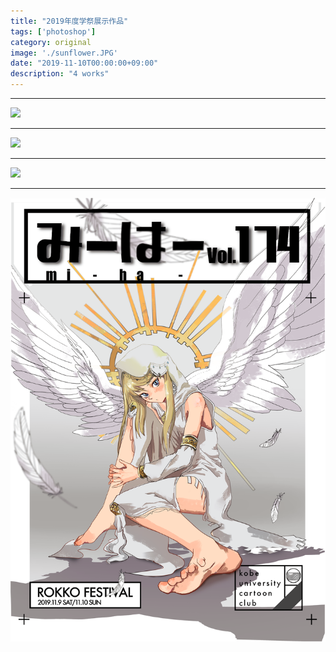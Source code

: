 ```yaml
---
title: "2019年度学祭展示作品"
tags: ['photoshop']
category: original
image: './sunflower.JPG'
date: "2019-11-10T00:00:00+09:00"
description: "4 works"
---
```



***



![](./sunflower.JPG)

***


![](./zyoukai.JPG)

***

![](./autumn.JPG)

***

![](./mi-ha-174.PNG)